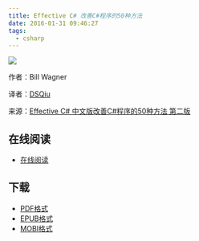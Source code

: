 ```yaml
---
title: Effective C# 改善C#程序的50种方法
date: 2016-01-31 09:46:27
tags:
  - csharp
---
```


![](https://ek8whxe.cloudimg.io/s/width/226/https://www.gitbook.com/cover/book/wizardforcel/effective-csharp.jpg)

作者：Bill Wagner

译者：[DSQiu](http://dsqiu.iteye.com/blog/)

来源：[Effective C# 中文版改善C#程序的50种方法 第二版](http://www.iteye.com/blogs/subjects/effective_csharp_2nd)

<!--more-->

## 在线阅读 ##

+ [在线阅读](https://www.gitbook.com/book/wizardforcel/effective-csharp/details)

## 下载 ##

+ [PDF格式](https://www.gitbook.com/download/pdf/book/wizardforcel/effective-csharp)
+ [EPUB格式](https://www.gitbook.com/download/epub/book/wizardforcel/effective-csharp)
+ [MOBI格式](https://www.gitbook.com/download/mobi/book/wizardforcel/effective-csharp)